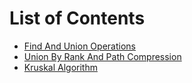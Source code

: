 # List of Contents

- [Find And Union Operations](https://github.com/thisisshub/DSA/blob/main/W_disjoint_set/A_find_and_union_operations.py)
- [Union By Rank And Path Compression](https://github.com/thisisshub/DSA/blob/main/W_disjoint_set/B_union_by_rank_and_path_compression.py)
- [Kruskal Algorithm](https://github.com/thisisshub/DSA/blob/main/W_disjoint_set/C_kruskal_algorithm.py)